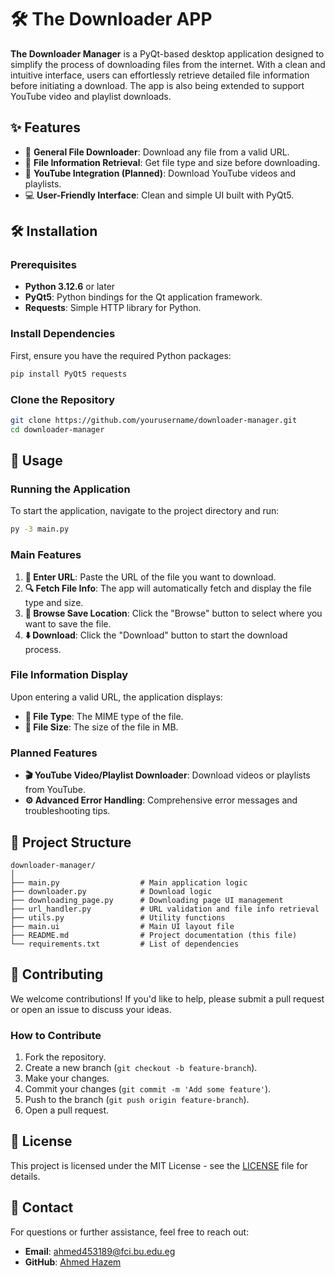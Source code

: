 

# 🛠️ The Downloader APP

**The Downloader Manager** is a PyQt-based desktop application designed to simplify the process of downloading files from the internet. With a clean and intuitive interface, users can effortlessly retrieve detailed file information before initiating a download. The app is also being extended to support YouTube video and playlist downloads.

## ✨ Features

- 🔄 **General File Downloader**: Download any file from a valid URL.
- 📄 **File Information Retrieval**: Get file type and size before downloading.
- 🎥 **YouTube Integration (Planned)**: Download YouTube videos and playlists.
- 💻 **User-Friendly Interface**: Clean and simple UI built with PyQt5.

## 🛠️ Installation

### Prerequisites

- **Python 3.12.6** or later
- **PyQt5**: Python bindings for the Qt application framework.
- **Requests**: Simple HTTP library for Python.

### Install Dependencies

First, ensure you have the required Python packages:

```bash
pip install PyQt5 requests
```

### Clone the Repository

```bash
git clone https://github.com/yourusername/downloader-manager.git
cd downloader-manager
```

## 🚀 Usage

### Running the Application

To start the application, navigate to the project directory and run:

```bash
py -3 main.py
```

### Main Features

1. **🔗 Enter URL**: Paste the URL of the file you want to download.
2. **🔍 Fetch File Info**: The app will automatically fetch and display the file type and size.
3. **💾 Browse Save Location**: Click the "Browse" button to select where you want to save the file.
4. **⬇️ Download**: Click the "Download" button to start the download process.

### File Information Display

Upon entering a valid URL, the application displays:

- **📂 File Type**: The MIME type of the file.
- **📏 File Size**: The size of the file in MB.

### Planned Features

- **🎬 YouTube Video/Playlist Downloader**: Download videos or playlists from YouTube.
- **⚙️ Advanced Error Handling**: Comprehensive error messages and troubleshooting tips.

## 📁 Project Structure

```
downloader-manager/
│
├── main.py                  # Main application logic
├── downloader.py            # Download logic
├── downloading_page.py      # Downloading page UI management
├── url_handler.py           # URL validation and file info retrieval
├── utils.py                 # Utility functions
├── main.ui                  # Main UI layout file
├── README.md                # Project documentation (this file)
└── requirements.txt         # List of dependencies
```

## 🤝 Contributing

We welcome contributions! If you'd like to help, please submit a pull request or open an issue to discuss your ideas.

### How to Contribute

1. Fork the repository.
2. Create a new branch (`git checkout -b feature-branch`).
3. Make your changes.
4. Commit your changes (`git commit -m 'Add some feature'`).
5. Push to the branch (`git push origin feature-branch`).
6. Open a pull request.

## 📜 License

This project is licensed under the MIT License - see the [LICENSE](LICENSE) file for details.

## 📧 Contact

For questions or further assistance, feel free to reach out:

- **Email**: ahmed453189@fci.bu.edu.eg
- **GitHub**: [Ahmed Hazem](https://github.com/ahmed-hazem-1)


